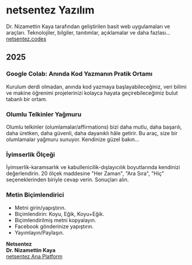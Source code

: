 # netsentez Yazılım  
Dr. Nizamettin Kaya tarafından geliştirilen basit web uygulamaları ve araçları. Teknolojiler, bilgiler, tanıtımlar, açıklamalar ve daha fazlası...  
[netsentez.codes](https://netsentez.codes/)  
## 2025 
### Google Colab: Anında Kod Yazmanın Pratik Ortamı  
Kurulum derdi olmadan, anında kod yazmaya başlayabileceğiniz, veri bilimi ve makine öğrenimi projelerinizi kolayca hayata geçirebileceğimiz bulut tabanlı bir ortam. 
### Olumlu Telkinler Yağmuru  
Olumlu telkinler (olumlamalar/affirmations) bizi daha mutlu, daha başarılı, daha üretken, daha güvenli, daha dayanıklı hâle getirir. Bu araç, size bir olumlamalar yağmuru sunuyor. Kendinize güzel bakın...
### İyimserlik Ölçeği  
İyimserlik-karamsarlık ve kabullenicilik-dışlayıcılık boyutlarında kendinizi değerlendirin. 20 ölçek maddesine "Her Zaman", "Ara Sıra", "Hiç" seçeneklerinden biriyle cevap verin. Sonuçları alın.
### Metin Biçimlendirici  
- Metni girin/yapıştırın.
- Biçimlendirin: Koyu, Eğik, Koyu+Eğik.
- Biçimlendirilmiş metni kopyalayın.
- Facebook gönderinize yapıştırın.
- Yayımlayın/Paylaşın.

**Netsentez**  
**Dr. Nizamettin Kaya**  
[netsentez Ana Platform](https://netsentez.com/)
  
